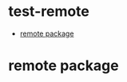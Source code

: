 # test-remote
   - [remote package](#remote-package)
<a name=""></a>
 
<a name="remote-package"></a>
# remote package
